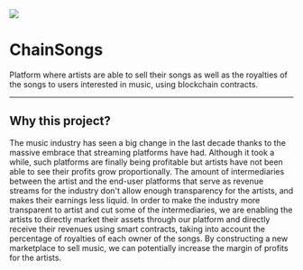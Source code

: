 <img src=https://hackerlink.s3.amazonaws.com/static/files/ChainSongs.png>

# ChainSongs

Platform where artists are able to sell their songs as well as the royalties of the songs to users interested in music, using blockchain contracts.

----


## Why this project?

The music industry has seen a big change in the last decade thanks to the massive embrace that streaming platforms have had. Although it took a while, such platforms are finally being profitable but artists have not been able to see their profits grow proportionally. The amount of intermediaries between the artist and the end-user platforms that serve as revenue streams for the industry don't allow enough transparency for the artists, and makes their earnings less liquid. In order to make the industry more transparent to artist and cut some of the intermediaries, we are enabling the artists to directly market their assets through our platform and directly receive their revenues using smart contracts, taking into account the percentage of royalties of each owner of the songs. By constructing a new marketplace to sell music, we can potentially increase the margin of profits for the artists.
